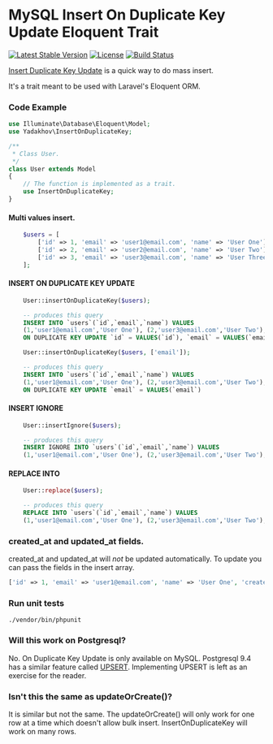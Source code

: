 # MySQL Insert On Duplicate Key Update Eloquent Trait

[![Latest Stable Version](https://poser.pugx.org/yadakhov/insert-on-duplicate-key/version)](https://packagist.org/packages/yadakhov/insert-on-duplicate-key)
[![License](https://poser.pugx.org/yadakhov/insert-on-duplicate-key/license)](https://packagist.org/packages/yadakhov/insert-on-duplicate-key)
[![Build Status](https://travis-ci.org/yadakhov/insert-on-duplicate-key.svg)](https://travis-ci.org/yadakhov/insert-on-duplicate-key)

[Insert Duplicate Key Update](http://dev.mysql.com/doc/refman/5.7/en/insert-on-duplicate.html) is a quick way to do mass insert.

It's a trait meant to be used with Laravel's Eloquent ORM.

### Code Example

```php
use Illuminate\Database\Eloquent\Model;
use Yadakhov\InsertOnDuplicateKey;

/**
 * Class User.
 */
class User extends Model
{
    // The function is implemented as a trait.
    use InsertOnDuplicateKey;
}
```

#### Multi values insert.
```php
    $users = [
        ['id' => 1, 'email' => 'user1@email.com', 'name' => 'User One'],
        ['id' => 2, 'email' => 'user2@email.com', 'name' => 'User Two'],
        ['id' => 3, 'email' => 'user3@email.com', 'name' => 'User Three'],
    ];
```

#### INSERT ON DUPLICATE KEY UPDATE

```php
    User::insertOnDuplicateKey($users);
```
```sql
    -- produces this query
    INSERT INTO `users`(`id`,`email`,`name`) VALUES
    (1,'user1@email.com','User One'), (2,'user3@email.com','User Two'), (3,'user3email.com','User Three')
    ON DUPLICATE KEY UPDATE `id` = VALUES(`id`), `email` = VALUES(`email`), `name` = VALUES(`name`)
```

```php
    User::insertOnDuplicateKey($users, ['email']);
```
```sql
    -- produces this query
    INSERT INTO `users`(`id`,`email`,`name`) VALUES
    (1,'user1@email.com','User One'), (2,'user3@email.com','User Two'), (3,'user3email.com','User Three')
    ON DUPLICATE KEY UPDATE `email` = VALUES(`email`)
```

#### INSERT IGNORE
```php
    User::insertIgnore($users);
```
```sql
    -- produces this query
    INSERT IGNORE INTO `users`(`id`,`email`,`name`) VALUES
    (1,'user1@email.com','User One'), (2,'user3@email.com','User Two'), (3,'user3email.com','User Three');
```

#### REPLACE INTO
```php
    User::replace($users);
```
```sql
    -- produces this query
    REPLACE INTO `users`(`id`,`email`,`name`) VALUES
    (1,'user1@email.com','User One'), (2,'user3@email.com','User Two'), (3,'user3email.com','User Three');
```

### created_at and updated_at fields.

created_at and updated_at will *not* be updated automatically.  To update you can pass the fields in the insert array.

```php
['id' => 1, 'email' => 'user1@email.com', 'name' => 'User One', 'created_at' => Carbon::now(), 'updated_at' => Carbon::now()]
```

### Run unit tests

```
./vendor/bin/phpunit
```

### Will this work on Postgresql?

No.  On Duplicate Key Update is only available on MySQL.  Postgresql 9.4 has a similar feature called [UPSERT](https://wiki.postgresql.org/wiki/UPSERT).
Implementing UPSERT is left as an exercise for the reader.

### Isn't this the same as updateOrCreate()?

It is similar but not the same.  The updateOrCreate() will only work for one row at a time which doesn't allow bulk insert. InsertOnDuplicateKey will work on many rows.
